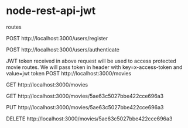 # node-rest-api-jwt

routes

POST http://localhost:3000/users/register

POST http://localhost:3000/users/authenticate

JWT token received in above request will be used to access protected movie routes. We will pass token in header with key=x-access-token and value=jwt token
POST http://localhost:3000/movies

GET http://localhost:3000/movies

GET http://localhost:3000/movies/5ae63c5027bbe422cce696a3

PUT http://localhost:3000/movies/5ae63c5027bbe422cce696a3

DELETE http://localhost:3000/movies/5ae63c5027bbe422cce696a3
